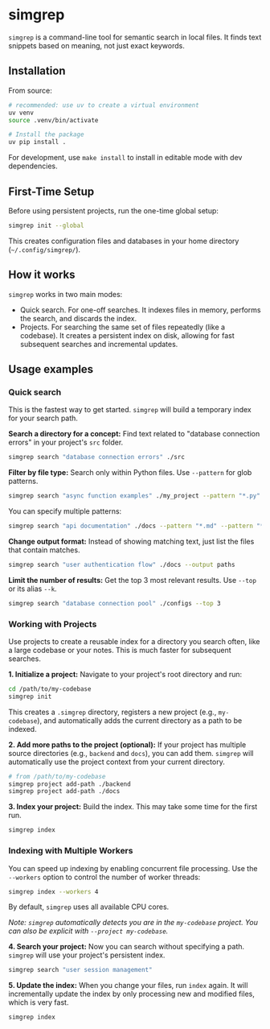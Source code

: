 # simgrep

`simgrep` is a command-line tool for semantic search in local files. It finds text snippets based on meaning, not just exact keywords.

## Installation

From source:

```bash
# recommended: use uv to create a virtual environment
uv venv
source .venv/bin/activate

# Install the package
uv pip install .
```

For development, use `make install` to install in editable mode with dev dependencies.

## First-Time Setup

Before using persistent projects, run the one-time global setup:

```bash
simgrep init --global
```

This creates configuration files and databases in your home directory (`~/.config/simgrep/`).

## How it works

`simgrep` works in two main modes:

* Quick search. For one-off searches. It indexes files in memory, performs the search, and discards the index.
* Projects. For searching the same set of files repeatedly (like a codebase). It creates a persistent index on disk, allowing for fast subsequent searches and incremental updates.

## Usage examples

### Quick search

This is the fastest way to get started. `simgrep` will build a temporary index for your search path.

**Search a directory for a concept:**
Find text related to "database connection errors" in your project's `src` folder.

```bash
simgrep search "database connection errors" ./src
```

**Filter by file type:**
Search only within Python files. Use `--pattern` for glob patterns.

```bash
simgrep search "async function examples" ./my_project --pattern "*.py"
```

You can specify multiple patterns:

```bash
simgrep search "api documentation" ./docs --pattern "*.md" --pattern "*.rst"
```

**Change output format:**
Instead of showing matching text, just list the files that contain matches.

```bash
simgrep search "user authentication flow" ./docs --output paths
```

**Limit the number of results:**
Get the top 3 most relevant results. Use `--top` or its alias `--k`.

```bash
simgrep search "database connection pool" ./configs --top 3
```

### Working with Projects

Use projects to create a reusable index for a directory you search often, like a large codebase or your notes. This is much faster for subsequent searches.

**1. Initialize a project:**
Navigate to your project's root directory and run:

```bash
cd /path/to/my-codebase
simgrep init
```

This creates a `.simgrep` directory, registers a new project (e.g., `my-codebase`), and automatically adds the current directory as a path to be indexed.

**2. Add more paths to the project (optional):**
If your project has multiple source directories (e.g., `backend` and `docs`), you can add them. `simgrep` will automatically use the project context from your current directory.

```bash
# from /path/to/my-codebase
simgrep project add-path ./backend
simgrep project add-path ./docs
```

**3. Index your project:**
Build the index. This may take some time for the first run.

```bash
simgrep index
```

### Indexing with Multiple Workers

You can speed up indexing by enabling concurrent file processing. Use the
`--workers` option to control the number of worker threads:

```bash
simgrep index --workers 4
```

By default, `simgrep` uses all available CPU cores.

*Note: `simgrep` automatically detects you are in the `my-codebase` project. You can also be explicit with `--project my-codebase`.*

**4. Search your project:**
Now you can search without specifying a path. `simgrep` will use your project's persistent index.

```bash
simgrep search "user session management"
```

**5. Update the index:**
When you change your files, run `index` again. It will incrementally update the index by only processing new and modified files, which is very fast.

```bash
simgrep index
```